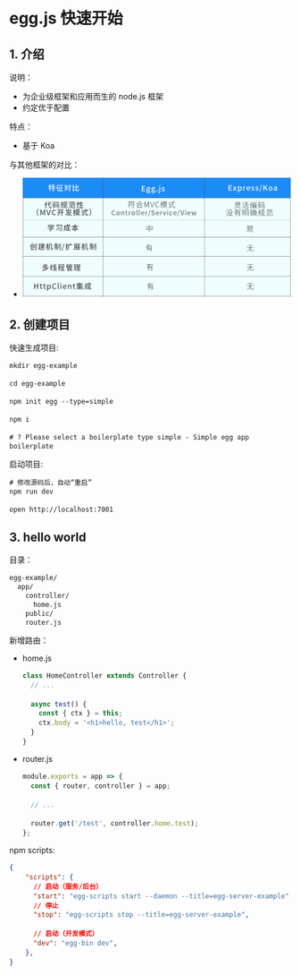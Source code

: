 # egg.js 快速开始

## 1. 介绍

说明：

* 为企业级框架和应用而生的 node.js 框架
* 约定优于配置

特点：

* 基于 Koa

与其他框架的对比：

* ![Egg_01_01.jpg](./images/Egg_01_01.jpg)

## 2. 创建项目

快速生成项目:

```shell
mkdir egg-example

cd egg-example

npm init egg --type=simple

npm i

# ? Please select a boilerplate type simple - Simple egg app boilerplate
```

启动项目:

```shell
# 修改源码后，自动“重启”
npm run dev

open http://localhost:7001
```

## 3. hello world

目录：

```text
egg-example/
  app/
    controller/
      home.js
    public/
    router.js
```

新增路由：

* home.js

    ```js
    class HomeController extends Controller {
      // ...

      async test() {
        const { ctx } = this;
        ctx.body = '<h1>hello, test</h1>';
      }
    }
    ```

* router.js

    ```js
    module.exports = app => {
      const { router, controller } = app;

      // ...
      
      router.get('/test', controller.home.test);
    };
    ```

npm scripts:

```json
{
    "scripts": {
      // 启动（服务/后台）
      "start": "egg-scripts start --daemon --title=egg-server-example",
      // 停止
      "stop": "egg-scripts stop --title=egg-server-example",

      // 启动（开发模式）
      "dev": "egg-bin dev",
    },
}
```